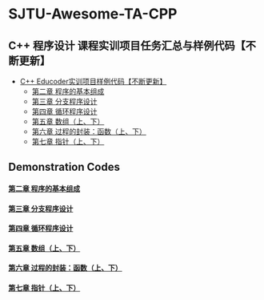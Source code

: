 # SJTU-Awesome-TA-CPP


## C++ 程序设计 课程实训项目任务汇总与样例代码【不断更新】

- [C++ Educoder实训项目样例代码【不断更新】](#c-程序设计学习指导不断更新)
  - [第二章 程序的基本组成](#educoder相关问题汇总)
  - [第三章 分支程序设计](#codeblocks相关问题汇总)
  - [第四章 循环程序设计](#optional在macos上使用vs-code配置c环境)
  - [第五章 数组（上、下）](#c编程问题汇总不断更新)
  - [第六章 过程的封装：函数（上、下）]()
  - [第七章 指针（上、下）]()


## Demonstration Codes

#### [第二章 程序的基本组成](https://github.com/905355494/SJTU-Awesome-TA-CPP/blob/master/educoder-tasks/task-chp2.md)

#### [第三章 分支程序设计](https://github.com/905355494/SJTU-Awesome-TA-CPP/blob/master/educoder-tasks/task-chp3.md)

#### [第四章 循环程序设计](https://github.com/905355494/SJTU-Awesome-TA-CPP/blob/master/educoder-tasks/task-chp4.md)

#### [第五章 数组（上、下）](https://github.com/905355494/SJTU-Awesome-TA-CPP/blob/master/educoder-tasks/task-chp5.md)

#### [第六章 过程的封装：函数（上、下）](https://github.com/905355494/SJTU-Awesome-TA-CPP/blob/master/educoder-tasks/task-chp6.md)

#### [第七章 指针（上、下）](https://github.com/905355494/SJTU-Awesome-TA-CPP/blob/master/educoder-tasks/task-chp7.md)
